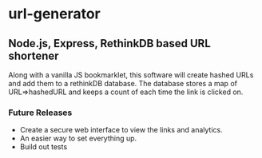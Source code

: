 # url-generator

## Node.js, Express, RethinkDB based URL shortener ##
Along with a vanilla JS bookmarklet, this software will create hashed URLs and add them to a rethinkDB database. The database stores a map of URL=>hashedURL and keeps a count of each time the link is clicked on.

### Future Releases ###
* Create a secure web interface to view the links and analytics.
* An easier way to set everything up.
* Build out tests
